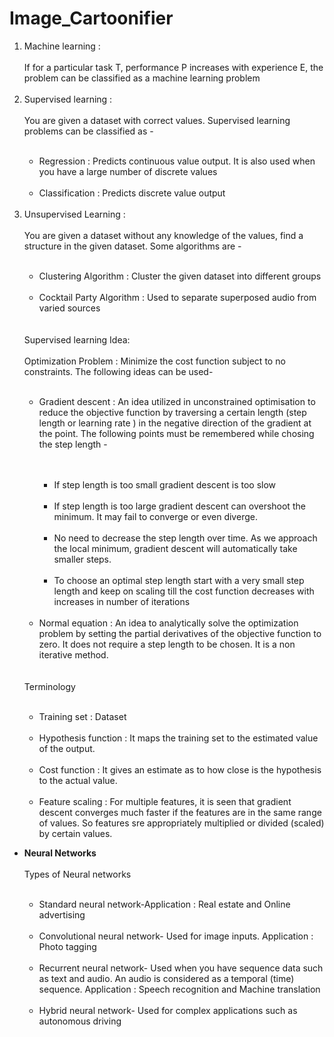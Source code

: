 # Image_Cartoonifier
<ol>
  <li>Machine learning :</li>
</br>
 If for a particular task T, performance P increases with experience E, the problem can be classified as a machine learning problem
 </br>
 </br>
 <li>Supervised learning :</li>
 </br>
You are given a dataset with correct values. Supervised learning problems can be classified as -
</br>
</br>
<ul>
<li>Regression : Predicts continuous value output. It is also used when you have a large number of discrete values</li>
</br>
<li>Classification : Predicts discrete value output</li>
</br>
</ul>
<li>Unsupervised Learning :</li>
</br>
You are given a dataset without any knowledge of the values, find a structure in the given dataset. Some algorithms are -
</br>
</br>
<ul>
<li>Clustering Algorithm : Cluster the given dataset into different groups</li>
</br>
<li>Cocktail Party Algorithm : Used to separate superposed audio from varied sources</li>
</br>
</br>
</ul>
Supervised learning Idea:
</br>
</br>
Optimization Problem : Minimize the cost function subject to no constraints. The following ideas can be used-
</br>
</br>
<ul>
    <li>Gradient descent : An idea utilized in unconstrained optimisation to reduce the objective function by traversing a certain length (step length or learning rate ) in the negative direction of the gradient at the point. The following points must be remembered while chosing the step length -</li>
   <ul>
     </br>
  </br>
     <li>If step length is too small gradient descent is too slow</li>
     </br>
      <li>If step length is too large gradient descent can overshoot the minimum. It may fail to converge or even diverge.</li>
     </br>
      <li>No need to decrease the step length over time. As we approach the local minimum, gradient descent will automatically take smaller steps.</li>
     </br>
      <li>To choose an optimal step length start with a very small step length and keep on scaling till the cost function decreases with increases in number of iterations </li>
     </br>
   </ul>
   <li>Normal equation : An idea to analytically solve the optimization problem by setting the partial derivatives of the objective function to zero. It does not require a step length to be chosen. It is a non iterative method. </li>
    </ul>
</br>
</br>
Terminology
</br>
</br>
<ul>
  <li>Training set : Dataset</li>
  </br>
    <li>Hypothesis function : It maps the training set to the estimated value of the output.</li>
    </br>
    <li>Cost function : It gives an estimate as to how close is the hypothesis to the actual value.</li>
    </br>
    <li>Feature scaling : For multiple features, it is seen that gradient descent converges much faster if the features are in the same range of values. So features sre appropriately multiplied or divided (scaled) by certain values.</li>


  </ul>

</ol>
<ul>
  <li><b> Neural Networks</b></li>
  </br>Types of Neural networks</br></br>
  <ul>
  <li>Standard neural network-Application : Real estate and Online advertising</li>
  </br>
  <li>Convolutional neural network- Used for image inputs. 
  Application : Photo tagging</li>
  </br>
  <li>Recurrent neural network- Used when you have sequence data such as text and audio. An audio is considered as a temporal (time) sequence.
  Application : Speech recognition and Machine translation </li>
  </br>
  <li>Hybrid neural network- Used for complex applications such as autonomous driving </li>
  </br>
</ul>
 </ul>
 
